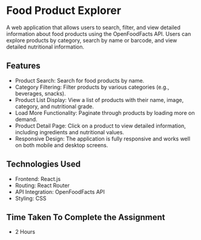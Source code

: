 # Food Product Explorer

A web application that allows users to search, filter, and view detailed information about food products using the OpenFoodFacts API. Users can explore products by category, search by name or barcode, and view detailed nutritional information.

## Features

- Product Search: Search for food products by name.
- Category Filtering: Filter products by various categories (e.g., beverages, snacks).
- Product List Display: View a list of products with their name, image, category, and nutritional grade.
- Load More Functionality: Paginate through products by loading more on demand.
- Product Detail Page: Click on a product to view detailed information, including ingredients and nutritional values.
- Responsive Design: The application is fully responsive and works well on both mobile and desktop screens.

## Technologies Used

- Frontend: React.js
- Routing: React Router
- API Integration: OpenFoodFacts API
- Styling: CSS

## Time Taken To Complete the Assignment

- 2 Hours
